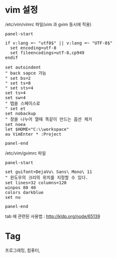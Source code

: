 vim 설정
=======

/etc/vim/vimrc 파일(vim 과 gvim 동시에 적용)
<pre>panel-start</pre>
<pre>
if v:lang =~ "utf8$" || v:lang =~ "UTF-8$"
  set encoding=utf-8
  set fileencodings=utf-8,cp949
endif

set autoindent
" back sapce 가능
" set bs=2
" set ts=8
" set sts=4
set ts=4
set sw=4
" 탭을 스페이스로
" set et
set nobackup
" 창을 나누어 열때 똑같이 만드는 옵션 제거
set noea
let $HOME="C:\\workspace"
au VimEnter * :Project
</pre>
<pre>panel-end</pre>

/etc/vim/gvimrc 파일
<pre>panel-start</pre>
<pre>
set guifont=DejaVu\ Sans\ Mono\ 11
" 윈도우의 크리의 위치를 지정할 수 있다.
set lines=32 columns=120
winpos 80 40
colors darkblue
set nu
</pre>
<pre>panel-end</pre>

tab 에 관련된 사용법 : http://kldp.org/node/65139

Tag
====
프로그래밍, 컴퓨터,